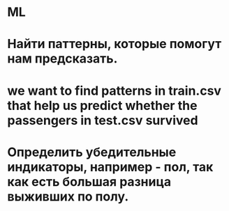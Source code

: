 # ML

# Найти паттерны, которые помогут нам предсказать.
# we want to find patterns in train.csv that help us predict whether the passengers in test.csv survived

# Определить убедительные индикаторы, например - пол, так как есть большая разница выживших по полу.

